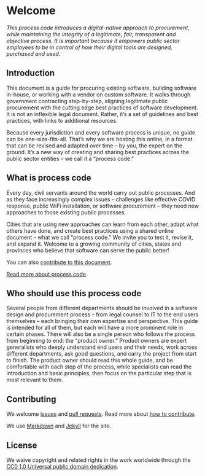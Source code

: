 # Welcome

*This process code introduces a digital-native approach to procurement, while maintaining the integrity of a legitimate, fair, transparent and objective process.
It is important because it empowers public sector employees to be in control of how their digital tools are designed, purchased and used.*

## Introduction

This document is a guide for procuring existing software, building software in-house, or working with a vendor on custom software.
It walks through government contracting step-by-step, aligning legitimate public procurement with the cutting edge best practices of software development.
It is not an inflexible legal document.
Rather, it’s a set of guidelines and best practices, with links to additional resources.

Because every jurisdiction and every software process is unique, no guide can be one-size-fits-all.
That’s why we are hosting this online, in a format that can be revised and adapted over time – by you, the expert on the ground.
It’s a new way of creating and sharing best practices across the public sector entities – we call it a “process code.”

## What is process code

Every day, civil servants around the world carry out public processes.
And as they face increasingly complex issues – challenges like effective COVID response, public WiFi installation, or software procurement – they need new approaches to those existing public processes.

Cities that are using new approaches can learn from each other, adapt what others have done, and create best practices using a shared online document – what we call “process code.” We invite you to test it, revise it, and expand it.
Welcome to a growing community of cities, states and provinces who believe that software can serve the public better!

You can also [contribute to this document](https://github.com/publiccodenet/process-code-software-procurement).

[Read more about process code](https://docs.google.com/document/d/1Z99h2oLcKuHVmXVfGxfakREOvu5u33sdhePDYGoK1SQ/edit).

## Who should use this process code

Several people from different departments should be involved in a software design and procurement process – from legal counsel to IT to the end users themselves – each bringing their own expertise and perspective.
This guide is intended for all of them, but each will have a more prominent role in certain phases.
There will also be a single person who follows the process from beginning to end: the “product owner.” Product owners are expert generalists who deeply understand end users and their needs, work across different departments, ask good questions, and carry the project from start to finish.
The product owner should read this whole guide, and be comfortable with each step of the process, while specialists can read the introduction and basic principles, then focus on the particular step that is most relevant to them.

## Contributing

We welcome [issues](https://github.com/publiccodenet/process-code-software-procurement/issues) and [pull requests](https://github.com/publiccodenet/process-code-software-procurement/pulls). Read more about [how to contribute](CONTRIBUTING.md).

We use [Markdown](https://docs.github.com/en/get-started/writing-on-github) and [Jekyll](https://github.com/jekyll/jekyll) for the site.

## License

We waive copyright and related rights in the work worldwide through the [CC0 1.0 Universal public domain dedication](https://creativecommons.org/publicdomain/zero/1.0/).
